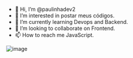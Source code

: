 - 👋 Hi, I’m @paulinhadev2
- 👀 I’m interested in postar meus códigos.
- 🌱 I’m currently learning Devops and Backend.
- 💞️ I’m looking to collaborate on Frontend.
- 📫 How to reach me JavaScript.

<!---
paulinhadev2/paulinhadev2 is a ✨ special ✨ repository because its `README.md` (this file) appears on your GitHub profile.
You can click the Preview link to take a look at your changes.
--->

![image](https://user-images.githubusercontent.com/121134832/211650551-3c501542-d151-40e2-8cf5-2ac7d94d41bb.png)
